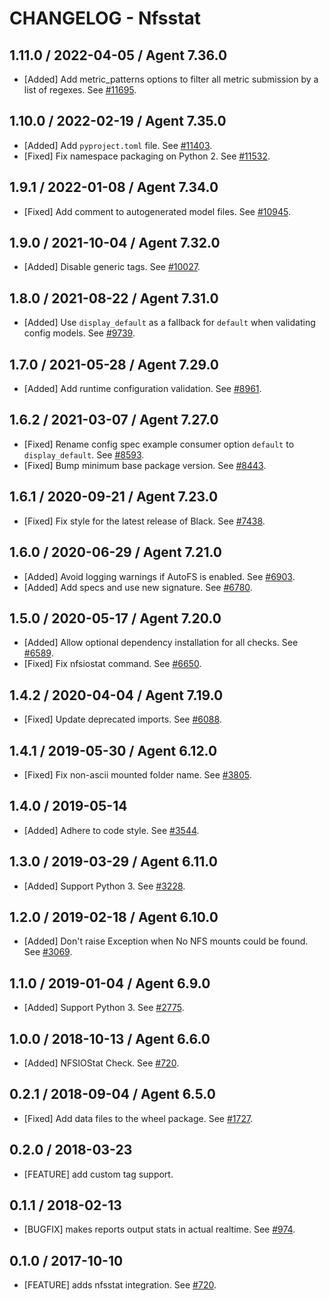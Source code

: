 # CHANGELOG - Nfsstat

## 1.11.0 / 2022-04-05 / Agent 7.36.0

* [Added] Add metric_patterns options to filter all metric submission by a list of regexes. See [#11695](https://github.com/DataDog/integrations-core/pull/11695).

## 1.10.0 / 2022-02-19 / Agent 7.35.0

* [Added] Add `pyproject.toml` file. See [#11403](https://github.com/DataDog/integrations-core/pull/11403).
* [Fixed] Fix namespace packaging on Python 2. See [#11532](https://github.com/DataDog/integrations-core/pull/11532).

## 1.9.1 / 2022-01-08 / Agent 7.34.0

* [Fixed] Add comment to autogenerated model files. See [#10945](https://github.com/DataDog/integrations-core/pull/10945).

## 1.9.0 / 2021-10-04 / Agent 7.32.0

* [Added] Disable generic tags. See [#10027](https://github.com/DataDog/integrations-core/pull/10027).

## 1.8.0 / 2021-08-22 / Agent 7.31.0

* [Added] Use `display_default` as a fallback for `default` when validating config models. See [#9739](https://github.com/DataDog/integrations-core/pull/9739).

## 1.7.0 / 2021-05-28 / Agent 7.29.0

* [Added] Add runtime configuration validation. See [#8961](https://github.com/DataDog/integrations-core/pull/8961).

## 1.6.2 / 2021-03-07 / Agent 7.27.0

* [Fixed] Rename config spec example consumer option `default` to `display_default`. See [#8593](https://github.com/DataDog/integrations-core/pull/8593).
* [Fixed] Bump minimum base package version. See [#8443](https://github.com/DataDog/integrations-core/pull/8443).

## 1.6.1 / 2020-09-21 / Agent 7.23.0

* [Fixed] Fix style for the latest release of Black. See [#7438](https://github.com/DataDog/integrations-core/pull/7438).

## 1.6.0 / 2020-06-29 / Agent 7.21.0

* [Added] Avoid logging warnings if AutoFS is enabled. See [#6903](https://github.com/DataDog/integrations-core/pull/6903).
* [Added] Add specs and use new signature. See [#6780](https://github.com/DataDog/integrations-core/pull/6780).

## 1.5.0 / 2020-05-17 / Agent 7.20.0

* [Added] Allow optional dependency installation for all checks. See [#6589](https://github.com/DataDog/integrations-core/pull/6589).
* [Fixed] Fix nfsiostat command. See [#6650](https://github.com/DataDog/integrations-core/pull/6650).

## 1.4.2 / 2020-04-04 / Agent 7.19.0

* [Fixed] Update deprecated imports. See [#6088](https://github.com/DataDog/integrations-core/pull/6088).

## 1.4.1 / 2019-05-30 / Agent 6.12.0

* [Fixed] Fix non-ascii mounted folder name. See [#3805](https://github.com/DataDog/integrations-core/pull/3805).

## 1.4.0 / 2019-05-14

* [Added] Adhere to code style. See [#3544](https://github.com/DataDog/integrations-core/pull/3544).

## 1.3.0 / 2019-03-29 / Agent 6.11.0

* [Added] Support Python 3. See [#3228](https://github.com/DataDog/integrations-core/pull/3228).

## 1.2.0 / 2019-02-18 / Agent 6.10.0

* [Added] Don't raise Exception when No NFS mounts could be found. See [#3069](https://github.com/DataDog/integrations-core/pull/3069).

## 1.1.0 / 2019-01-04 / Agent 6.9.0

* [Added] Support Python 3. See [#2775][1].

## 1.0.0 / 2018-10-13 / Agent 6.6.0

* [Added] NFSIOStat Check. See [#720][2].

## 0.2.1 / 2018-09-04 / Agent 6.5.0

* [Fixed] Add data files to the wheel package. See [#1727][3].

## 0.2.0 / 2018-03-23

* [FEATURE] add custom tag support.

## 0.1.1 / 2018-02-13

* [BUGFIX] makes reports output stats in actual realtime. See [#974][4].

## 0.1.0 / 2017-10-10

* [FEATURE] adds nfsstat integration. See [#720][5].

<!--- The following link definition list is generated by PimpMyChangelog --->
[1]: https://github.com/DataDog/integrations-core/pull/2775
[2]: https://github.com/DataDog/integrations-core/pull/720
[3]: https://github.com/DataDog/integrations-core/pull/1727
[4]: https://github.com/DataDog/integrations-core/pull/974
[5]: https://github.com/DataDog/integrations-core/issues/720
